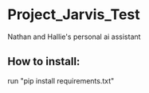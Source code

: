 # Project_Jarvis_Test
 Nathan and Hallie's personal ai assistant



## How to install: 
 
 run "pip install requirements.txt"
